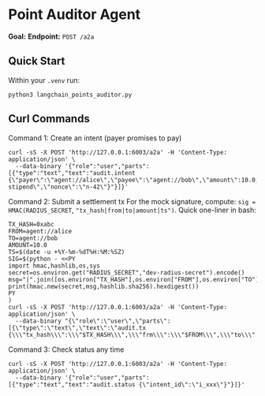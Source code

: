 # Point Auditor Agent
**Goal:** 
**Endpoint:** `POST /a2a`

## Quick Start 
Within your `.venv` run: 
```
python3 langchain_points_auditor.py
```

## Curl Commands

Command 1: Create an intent (payer promises to pay)
```
curl -sS -X POST 'http://127.0.0.1:6003/a2a' -H 'Content-Type: application/json' \
  --data-binary '{"role":"user","parts":[{"type":"text","text":"audit.intent {\"payer\":\"agent://alice\",\"payee\":\"agent://bob\",\"amount\":10.0,\"memo\":\"weekly stipend\",\"nonce\":\"n-42\"}"}]}'
```

Command 2: Submit a settlement tx
For the mock signature, compute: `sig = HMAC(RADIUS_SECRET`, `"tx_hash|from|to|amount|ts")`. Quick one-liner in bash:
```
TX_HASH=0xabc
FROM=agent://alice
TO=agent://bob
AMOUNT=10.0
TS=$(date -u +%Y-%m-%dT%H:%M:%SZ)
SIG=$(python - <<PY
import hmac,hashlib,os,sys
secret=os.environ.get("RADIUS_SECRET","dev-radius-secret").encode()
msg="|".join([os.environ["TX_HASH"],os.environ["FROM"],os.environ["TO"],os.environ["AMOUNT"],os.environ["TS"]]).encode()
print(hmac.new(secret,msg,hashlib.sha256).hexdigest())
PY
)
curl -sS -X POST 'http://127.0.0.1:6003/a2a' -H 'Content-Type: application/json' \
  --data-binary "{\"role\":\"user\",\"parts\":[{\"type\":\"text\",\"text\":\"audit.tx {\\\"tx_hash\\\":\\\"$TX_HASH\\\",\\\"frm\\\":\\\"$FROM\\\",\\\"to\\\":\\\"$TO\\\",\\\"amount\\\":$AMOUNT,\\\"ts\\\":\\\"$TS\\\",\\\"sig\\\":\\\"$SIG\\\"}\"}]}"
```

Command 3: Check status any time
```
curl -sS -X POST 'http://127.0.0.1:6003/a2a' -H 'Content-Type: application/json' \
  --data-binary '{"role":"user","parts":[{"type":"text","text":"audit.status {\"intent_id\":\"i_xxx\"}"}]}'
```